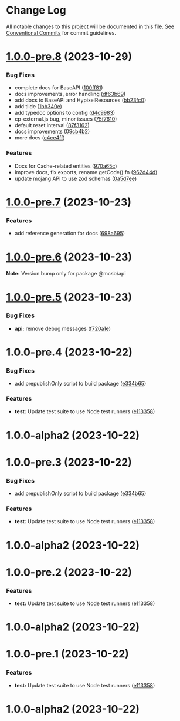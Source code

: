 # Change Log

All notable changes to this project will be documented in this file.
See [Conventional Commits](https://conventionalcommits.org) for commit guidelines.

# [1.0.0-pre.8](https://github.com/robere2/starboard/compare/@mcsb/api@1.0.0-pre.7...@mcsb/api@1.0.0-pre.8) (2023-10-29)

### Bug Fixes

- complete docs for BaseAPI ([100ff81](https://github.com/robere2/starboard/commit/100ff8195f3e129c9c9f98269d8c76a9d5401a56))
- docs improvements, error handling ([df63b69](https://github.com/robere2/starboard/commit/df63b692a1a4d8be2e3a429baf7779ee3f00d1d5))
- add docs to BaseAPI and HypixelResources ([bb23fc0](https://github.com/robere2/starboard/commit/bb23fc006b0c59a1ca4ca337ba8269aac4c25cfb))
- add tilde ([1bb340e](https://github.com/robere2/starboard/commit/1bb340e71e0a9bfb1819eb8297b95163f38dad18))
- add typedoc options to config ([d4c9983](https://github.com/robere2/starboard/commit/d4c9983c324c0ba62d8427084eb49c51b5894177))
- cp-external.js bug, minor issues ([75f7610](https://github.com/robere2/starboard/commit/75f7610bbbb1a6c905c22c8ba5573c38b0f0ab5a))
- default reset interval ([87f3162](https://github.com/robere2/starboard/commit/87f3162fe5966036185c36dae77d36d1e61817f0))
- docs improvements ([09cb4b2](https://github.com/robere2/starboard/commit/09cb4b2b5e657be72c61f4275fb9b7b742c548f5))
- more docs ([c4ce4ff](https://github.com/robere2/starboard/commit/c4ce4ff3f020a418181ee57e882f0e872d28b026))

### Features

- Docs for Cache-related entities ([970a65c](https://github.com/robere2/starboard/commit/970a65c047040c7636ee2690d159728616c111ff))
- improve docs, fix exports, rename getCode() fn ([962d44d](https://github.com/robere2/starboard/commit/962d44de460fe696aaa69b43d47d7d86472e5e46))
- update mojang API to use zod schemas ([0a5d7ee](https://github.com/robere2/starboard/commit/0a5d7ee24dffa88bfc162167e896016df2b2a12c))

# [1.0.0-pre.7](https://github.com/robere2/starboard/compare/@mcsb/api@1.0.0-pre.6...@mcsb/api@1.0.0-pre.7) (2023-10-23)

### Features

- add reference generation for docs ([698a695](https://github.com/robere2/starboard/commit/698a695e13bc3124006ada2c610c8bbfa29b0e02))

# [1.0.0-pre.6](https://github.com/robere2/starboard/compare/@mcsb/api@1.0.0-pre.5...@mcsb/api@1.0.0-pre.6) (2023-10-23)

**Note:** Version bump only for package @mcsb/api

# [1.0.0-pre.5](https://github.com/robere2/starboard/compare/@mcsb/api@1.0.0-pre.4...@mcsb/api@1.0.0-pre.5) (2023-10-23)

### Bug Fixes

- **api:** remove debug messages ([f720a1e](https://github.com/robere2/starboard/commit/f720a1e60aad9448fd1860aaccea9139f1d96a87))

# 1.0.0-pre.4 (2023-10-22)

### Bug Fixes

- add prepublishOnly script to build package ([e334b65](https://github.com/robere2/starboard/commit/e334b65f9ceba3ba916f9885ea1908a55fc7fa4d))

### Features

- **test:** Update test suite to use Node test runners ([e113358](https://github.com/robere2/starboard/commit/e1133581e244d4c1fc4ad562496be4af5e924f98))

# 1.0.0-alpha2 (2023-10-22)

# 1.0.0-pre.3 (2023-10-22)

### Bug Fixes

- add prepublishOnly script to build package ([e334b65](https://github.com/robere2/starboard/commit/e334b65f9ceba3ba916f9885ea1908a55fc7fa4d))

### Features

- **test:** Update test suite to use Node test runners ([e113358](https://github.com/robere2/starboard/commit/e1133581e244d4c1fc4ad562496be4af5e924f98))

# 1.0.0-alpha2 (2023-10-22)

# 1.0.0-pre.2 (2023-10-22)

### Features

- **test:** Update test suite to use Node test runners ([e113358](https://github.com/robere2/starboard/commit/e1133581e244d4c1fc4ad562496be4af5e924f98))

# 1.0.0-alpha2 (2023-10-22)

# 1.0.0-pre.1 (2023-10-22)

### Features

- **test:** Update test suite to use Node test runners ([e113358](https://github.com/robere2/starboard/commit/e1133581e244d4c1fc4ad562496be4af5e924f98))

# 1.0.0-alpha2 (2023-10-22)
